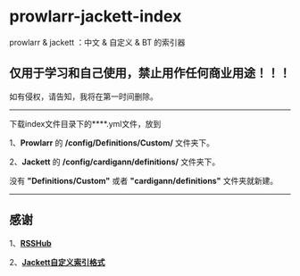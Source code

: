 # prowlarr-jackett-index
prowlarr &amp; jackett ：中文 &amp; 自定义 &amp; BT 的索引器

## 仅用于学习和自己使用，禁止用作任何商业用途！！！

如有侵权，请告知，我将在第一时间删除。

---
下载index文件目录下的****.yml文件，放到

1、**Prowlarr** 的 **/config/Definitions/Custom/** 文件夹下。

2、**Jackett** 的 **/config/cardigann/definitions/** 文件夹下。

没有 **"Definitions/Custom"** 或者 **"cardigann/definitions"** 文件夹就新建。

---
## 感谢

1、[**RSSHub**](https://github.com/DIYgod/RSSHub)

2、[**Jackett自定义索引格式**](https://github.com/Jackett/Jackett/wiki/Definition-format)
